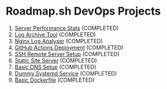 # Roadmap.sh DevOps Projects

1. [Server Performance Stats](https://roadmap.sh/projects/server-stats) (COMPLETED)
2. [Log Archive Tool](https://roadmap.sh/projects/log-archive-tool) (COMPLETED)
3. [Nginx Log Analyser](https://roadmap.sh/projects/nginx-log-analyser) (COMPLETED)
4. [GitHub Actions Deployment](https://roadmap.sh/projects/github-actions-deployment-workflow) (COMPLETED)
5. [SSH Remote Server Setup](https://roadmap.sh/projects/ssh-remote-server-setup) (COMPLETED)
6. [Static Site Server](https://roadmap.sh/projects/static-site-server) (COMPLETED)
7. [Basic DNS Setup](https://roadmap.sh/projects/basic-dns) (COMPLETED)
8. [Dummy Systemd Service](https://roadmap.sh/projects/dummy-systemd-service) (COMPLETED)
9. [Basic Dockerfile](https://roadmap.sh/projects/basic-dockerfile) (COMPLETED)
